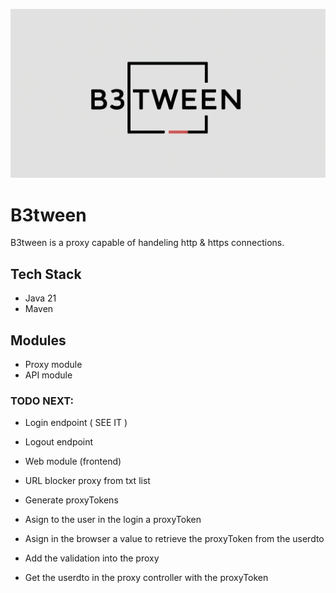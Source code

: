 <p align="center">
   <img src="./B3.jpg">
</p>

# B3tween
B3tween is a proxy capable of handeling http & https connections.

## Tech Stack
- Java 21
- Maven

## Modules
- Proxy module
- API module

### TODO NEXT:
- Login endpoint ( SEE IT )
- Logout endpoint
- Web module (frontend)
- URL blocker proxy from txt list

- Generate proxyTokens
- Asign to the user in the login a proxyToken 
- Asign in the browser a value to retrieve the proxyToken from the userdto
- Add the validation into the proxy
- Get the userdto in the proxy controller with the proxyToken